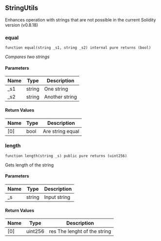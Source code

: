 ## StringUtils

Enhances operation with strings that are not possible in the current Solidity version (v0.8.18)

### equal

```solidity
function equal(string _s1, string _s2) internal pure returns (bool)
```

_Compares two strings_

#### Parameters

| Name | Type | Description |
| ---- | ---- | ----------- |
| _s1 | string | One string |
| _s2 | string | Another string |

#### Return Values

| Name | Type | Description |
| ---- | ---- | ----------- |
| [0] | bool | Are string equal |

### length

```solidity
function length(string _s) public pure returns (uint256)
```

Gets length of the string

#### Parameters

| Name | Type | Description |
| ---- | ---- | ----------- |
| _s | string | Input string |

#### Return Values

| Name | Type | Description |
| ---- | ---- | ----------- |
| [0] | uint256 | res The lenght of the string |

